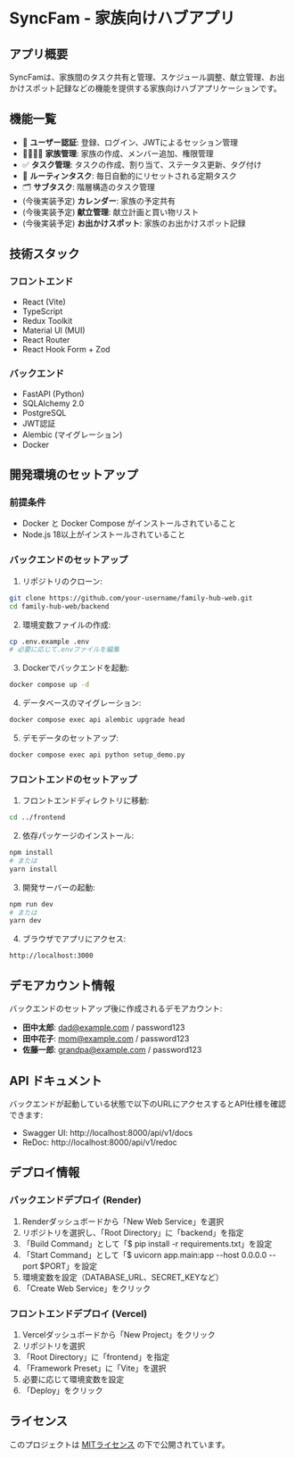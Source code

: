 # SyncFam - 家族向けハブアプリ

## アプリ概要

SyncFamは、家族間のタスク共有と管理、スケジュール調整、献立管理、お出かけスポット記録などの機能を提供する家族向けハブアプリケーションです。

## 機能一覧

- 🔐 **ユーザー認証**: 登録、ログイン、JWTによるセッション管理
- 👨‍👩‍👧‍👦 **家族管理**: 家族の作成、メンバー追加、権限管理
- ✅ **タスク管理**: タスクの作成、割り当て、ステータス更新、タグ付け
- 🔄 **ルーティンタスク**: 毎日自動的にリセットされる定期タスク
- 🗂️ **サブタスク**: 階層構造のタスク管理
- (今後実装予定) **カレンダー**: 家族の予定共有
- (今後実装予定) **献立管理**: 献立計画と買い物リスト
- (今後実装予定) **お出かけスポット**: 家族のお出かけスポット記録

## 技術スタック

### フロントエンド
- React (Vite)
- TypeScript
- Redux Toolkit
- Material UI (MUI)
- React Router
- React Hook Form + Zod

### バックエンド
- FastAPI (Python)
- SQLAlchemy 2.0
- PostgreSQL
- JWT認証
- Alembic (マイグレーション)
- Docker

## 開発環境のセットアップ

### 前提条件
- Docker と Docker Compose がインストールされていること
- Node.js 18以上がインストールされていること

### バックエンドのセットアップ

1. リポジトリのクローン:
```bash
git clone https://github.com/your-username/family-hub-web.git
cd family-hub-web/backend
```

2. 環境変数ファイルの作成:
```bash
cp .env.example .env
# 必要に応じて.envファイルを編集
```

3. Dockerでバックエンドを起動:
```bash
docker compose up -d
```

4. データベースのマイグレーション:
```bash
docker compose exec api alembic upgrade head
```

5. デモデータのセットアップ:
```bash
docker compose exec api python setup_demo.py
```

### フロントエンドのセットアップ

1. フロントエンドディレクトリに移動:
```bash
cd ../frontend
```

2. 依存パッケージのインストール:
```bash
npm install
# または
yarn install
```

3. 開発サーバーの起動:
```bash
npm run dev
# または
yarn dev
```

4. ブラウザでアプリにアクセス:
```
http://localhost:3000
```

## デモアカウント情報

バックエンドのセットアップ後に作成されるデモアカウント:

- **田中太郎**: dad@example.com / password123
- **田中花子**: mom@example.com / password123
- **佐藤一郎**: grandpa@example.com / password123

## API ドキュメント

バックエンドが起動している状態で以下のURLにアクセスするとAPI仕様を確認できます:

- Swagger UI: http://localhost:8000/api/v1/docs
- ReDoc: http://localhost:8000/api/v1/redoc

## デプロイ情報

### バックエンドデプロイ (Render)

1. Renderダッシュボードから「New Web Service」を選択
2. リポジトリを選択し、「Root Directory」に「backend」を指定
3. 「Build Command」として「$ pip install -r requirements.txt」を設定
4. 「Start Command」として「$ uvicorn app.main:app --host 0.0.0.0 --port $PORT」を設定
5. 環境変数を設定（DATABASE_URL、SECRET_KEYなど）
6. 「Create Web Service」をクリック

### フロントエンドデプロイ (Vercel)

1. Vercelダッシュボードから「New Project」をクリック
2. リポジトリを選択
3. 「Root Directory」に「frontend」を指定
4. 「Framework Preset」に「Vite」を選択
5. 必要に応じて環境変数を設定
6. 「Deploy」をクリック

## ライセンス

このプロジェクトは [MITライセンス](LICENSE) の下で公開されています。
